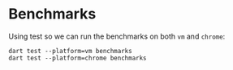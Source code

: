 # Benchmarks

Using test so we can run the benchmarks on both `vm` and `chrome`:

```shell
dart test --platform=vm benchmarks
dart test --platform=chrome benchmarks
```

